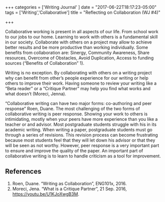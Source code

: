 +++
categories = ['Writing Journal' ]
date = "2017-06-22T18:17:23-05:00"
tags = ['Writing','Collaborative']
title = "Reflecting on Collaboration (WJ #4)"

+++

Collaborative working is present in all aspects of our life. From school work to our jobs to our home. Learning to work with others is a fundamental skill in our society. Collaborate with others on a project may allow to achieve better results and be more productive than working individually. Some benefits from collaboration are: Sinergy, Community Awareness, Share resources, Overcome of Obstacles, Avoid Duplication, Access to funding sources (“Benefits of Collaboration” 1).

Writing is no exception. By collaborating with others on a writing project why can benefit from other’s people experience for our writing or help others to improve their work. Having someone to review your writing like a “Beta reader” or a “Critique Partner” may help you find what works and what doesn’t (Moreci, Jenna).

“Collaborative writing can have two major forms: co-authoring and peer response” Roen, Duane. The most challenging of the two forms of collaborative writing is peer response. Showing your work to others is intimidating, mostly when your peers have more experience than you like a teacher or and advisor. Most postgraduate students struggle with his in its academic writing. When writing a paper, postgraduate students must go through a series of revisions. This revision process can become frustrating because most students feel that they will let down his advisor or that they will be seen as not worthy. However, peer response is a very important part to ensure and improve the quality of the paper. An important part of collaborative writing is to learn to handle criticism as a tool for improvement.

References
----------

1.  Roen, Duane. “Writing as Collaboration”, ENG101x, 2016.
2.  Moreci, Jena. “What is a Critique Partner”, 21 Sep. 2016, <https://youtu.be/U1KJoXwgB3M>.

